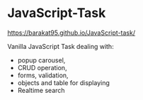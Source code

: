 # JavaScript-Task
https://barakat95.github.io/JavaScript-task/

Vanilla JavaScript Task dealing with:
- popup carousel,
- CRUD operation,
- forms, validation,
- objects and table for displaying
- Realtime search
